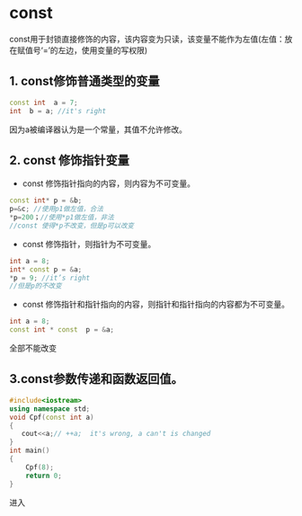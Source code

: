 # const
const用于封锁直接修饰的内容，该内容变为只读，该变量不能作为左值(左值：放在赋值号‘=’的左边，使用变量的写权限)
## 1. const修饰普通类型的变量
```c++
const int  a = 7;  
int  b = a; //it's right
```
因为a被编译器认为是一个常量，其值不允许修改。

## 2. const 修饰指针变量
- const 修饰指针指向的内容，则内容为不可变量。
```c++
const int* p = &b; 
p=&c; //使用p1做左值，合法
*p=200；//使用*p1做左值，非法
//const 使得*p不改变，但是p可以改变
```


- const 修饰指针，则指针为不可变量。
``` c++
int a = 8;
int* const p = &a;
*p = 9; //it’s right
//但是p的不改变
```


- const 修饰指针和指针指向的内容，则指针和指针指向的内容都为不可变量。
```c++
int a = 8;
const int * const  p = &a;
```
全部不能改变

## 3.const参数传递和函数返回值。
```c++
#include<iostream>
using namespace std;
void Cpf(const int a)
{
   cout<<a;// ++a;  it's wrong, a can't is changed
}
int main()
{
    Cpf(8);
    return 0;
}
```
进入
